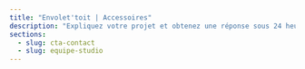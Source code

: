 ```yaml
---
title: "Envolet'toit | Accessoires"
description: "Expliquez votre projet et obtenez une réponse sous 24 heures."
sections:
  - slug: cta-contact
  - slug: equipe-studio
---
```

